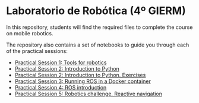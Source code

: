 # Laboratorio de Robótica (4º GIERM)

In this repository, students will find the required files to complete the course on mobile robotics.

The repository also contains a set of notebooks to guide you through each of the practical sessions:

- [Practical Session 1: Tools for robotics](https://colab.research.google.com/github/jescap/lab_robotica/blob/main/notebooks/LR_Practica_01.ipynb)
- [Practical Session 2: Introduction to Python](https://colab.research.google.com/github/jescap/lab_robotica/blob/main/notebooks/LR_Practica_02.ipynb)
- [Practical Session 2: Introduction to Python. Exercises](https://colab.research.google.com/github/jescap/lab_robotica/blob/main/notebooks/LR_Practica_02_ejercicios.ipynb)
- [Practical Session 3: Running ROS in a Docker container](https://colab.research.google.com/github/jescap/lab_robotica/blob/main/notebooks/LR_Practica_03.ipynb)
- [Practical Session 4: ROS introduction](https://colab.research.google.com/github/jescap/lab_robotica/blob/main/notebooks/LR_Practica_04.ipynb)
- [Practical Session 5: Robotics challenge. Reactive navigation](https://colab.research.google.com/github/jescap/lab_robotica/blob/main/notebooks/LR_Practica_05.ipynb)

 
